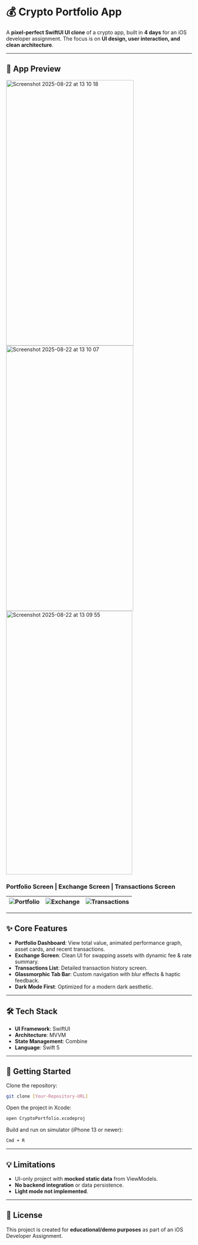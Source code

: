 # 💰 Crypto Portfolio App

A **pixel-perfect SwiftUI UI clone** of a crypto app, built in **4 days** for an iOS developer assignment.
The focus is on **UI design, user interaction, and clean architecture**.

---

## 📱 App Preview
<img width="346" height="720" alt="Screenshot 2025-08-22 at 13 10 18" src="https://github.com/user-attachments/assets/c54702a8-9f64-4df7-8e5b-507090468131" />
<img width="345" height="720" alt="Screenshot 2025-08-22 at 13 10 07" src="https://github.com/user-attachments/assets/a47b7818-470c-4e38-9d1d-55d2a948e6c9" />
<img width="342" height="715" alt="Screenshot 2025-08-22 at 13 09 55" src="https://github.com/user-attachments/assets/351c51ce-4cad-423e-9eb7-b9f5ff0b79c6" />

### Portfolio Screen | Exchange Screen | Transactions Screen

| ![Portfolio](screenshot_portfolio.png) | ![Exchange](screenshot_exchange.png) | ![Transactions](screenshot_transactions.png) |
| :------------------------------------: | :----------------------------------: | :------------------------------------------: |

---

## ✨ Core Features

* **Portfolio Dashboard**: View total value, animated performance graph, asset cards, and recent transactions.
* **Exchange Screen**: Clean UI for swapping assets with dynamic fee & rate summary.
* **Transactions List**: Detailed transaction history screen.
* **Glassmorphic Tab Bar**: Custom navigation with blur effects & haptic feedback.
* **Dark Mode First**: Optimized for a modern dark aesthetic.

---

## 🛠️ Tech Stack

* **UI Framework**: SwiftUI
* **Architecture**: MVVM
* **State Management**: Combine
* **Language**: Swift 5

---

## 🚀 Getting Started

Clone the repository:

```bash
git clone [Your-Repository-URL]
```

Open the project in Xcode:

```bash
open CryptoPortfolio.xcodeproj
```

Build and run on simulator (iPhone 13 or newer):

```bash
Cmd + R
```

---

## 💡 Limitations

* UI-only project with **mocked static data** from ViewModels.
* **No backend integration** or data persistence.
* **Light mode not implemented**.

---

## 📖 License

This project is created for **educational/demo purposes** as part of an iOS Developer Assignment.
